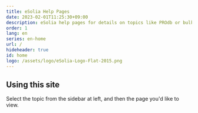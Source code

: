 ```yaml
---
title: eSolia Help Pages
date: 2023-02-01T11:25:30+09:00
description: eSolia help pages for details on topics like PROdb or bulk email. 
order: 1
lang: en
series: en-home
url: /
hideheader: true
id: home
logo: /assets/logo/eSolia-Logo-Flat-2015.png
---
```


## Using this site

Select the topic from the sidebar at left, and then the page you'd like to view. 

